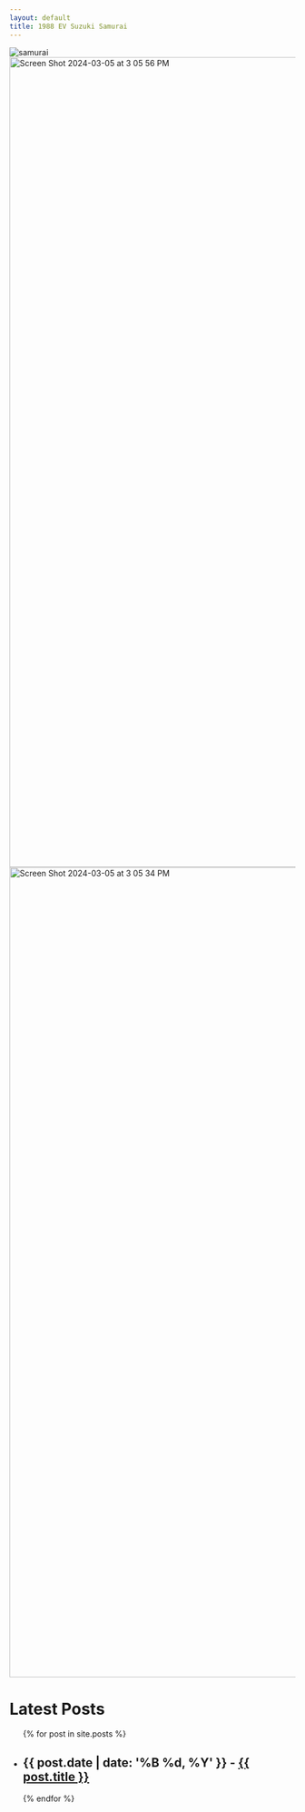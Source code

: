 ```yaml
---
layout: default
title: 1988 EV Suzuki Samurai
---
```


![samurai](https://github.com/rushtonmd/88evsamurai.github.io/assets/1479022/319f9aa9-977a-47f7-97fd-f53c5ce35dcc)
<img width="1427" alt="Screen Shot 2024-03-05 at 3 05 56 PM" src="https://github.com/rushtonmd/88evsamurai.github.io/assets/1479022/c40cb9d2-5b76-4cbc-ac51-8b8d99682391">
<img width="1427" alt="Screen Shot 2024-03-05 at 3 05 34 PM" src="https://github.com/rushtonmd/88evsamurai.github.io/assets/1479022/356e22ba-99a3-4f60-acd4-ddb8ac4a8926">

<h1>Latest Posts</h1>

<ul>
  {% for post in site.posts %}
    <li>
      <h2>{{ post.date | date: '%B %d, %Y' }} - <a href="{{ post.url }}">{{ post.title }}</a></h2>
    </li>
  {% endfor %}
</ul>

